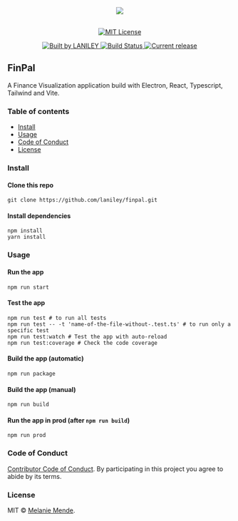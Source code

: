 <p align="center">
  	<img src="https://github.com/laniley/finpal/blob/main/src/assets/images/logo.JPG?raw=true" align="center">
  	<br>
  	<br>
</p>

<p align="center">
  	<a href="http://opensource.org/licenses/MIT">
	  	<img alt="MIT License" src="https://img.shields.io/npm/l/express.svg">
	</a>
</p>

<p align="center">
  	<a href="https://www.linkedin.com/in/melanie-mende/">
  		<img alt="Built by LANILEY" src="https://img.shields.io/badge/built%20by-LANILEY-brightgreen.svg?colorB=d30320">
	</a>
	<a href="https://github.com/laniley/finpal">
  		<img alt="Build Status" src="https://github.com/laniley/finpal/workflows/build/badge.svg">
	</a>
  	<a href="https://github.com/laniley/finpal/releases">
	  	<img alt="Current release" src="https://img.shields.io/github/release/laniley/finpal.svg">
	</a>
</p>

## FinPal

A Finance Visualization application build with Electron, React, Typescript, Tailwind and Vite.

### Table of contents

* [Install](#install)
* [Usage](#usage)
* [Code of Conduct](#code-of-conduct)
* [License](#license)

### Install

#### Clone this repo

```
git clone https://github.com/laniley/finpal.git
```

#### Install dependencies

```
npm install
yarn install
```

### Usage

#### Run the app

```
npm run start
```
#### Test the app

```
npm run test # to run all tests
npm run test -- -t 'name-of-the-file-without-.test.ts' # to run only a specific test
npm run test:watch # Test the app with auto-reload
npm run test:coverage # Check the code coverage
```

#### Build the app (automatic)

```
npm run package
```

#### Build the app (manual)

```
npm run build
```

#### Run the app in prod (after `npm run build`)
```
npm run prod
```

### Code of Conduct

[Contributor Code of Conduct](code-of-conduct.md). By participating in this project you agree to abide by its terms.

### License

MIT © [Melanie Mende](https://www.linkedin.com/in/melanie-mende/).
